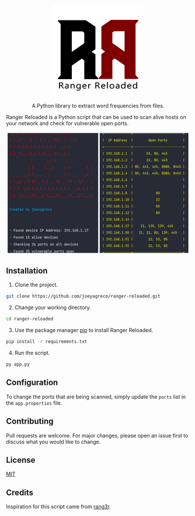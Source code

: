 <div align="center">
    <img src="img/ranger-reloaded-logo.png" alt="wordfreak logo" width="250"/>

A Python library to extract word frequencies from files.

</div>

Ranger Reloaded is a Python script that can be used to scan alive hosts on your network and check for vulnerable open
ports.

![Demo Pic 1](img/rr_demo.png?raw=true)

## Installation

1. Clone the project.

```bash
git clone https://github.com/joeyagreco/ranger-reloaded.git
```

2. Change your working directory.

```bash
cd ranger-reloaded
```

3. Use the package manager [pip](https://pip.pypa.io/en/stable/) to install Ranger Reloaded.

```bash
pip install -r requirements.txt
```

4. Run the script.

```bash
py app.py
```

## Configuration

To change the ports that are being scanned, simply update the `ports` list in the `app.properties` file.

## Contributing

Pull requests are welcome. For major changes, please open an issue first to discuss what you would like to change.

## License

[MIT](https://choosealicense.com/licenses/mit/)

## Credits

Inspiration for this script came from [rang3r](https://github.com/floriankunushevci/rang3r).
